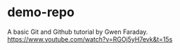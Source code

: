 # demo-repo
A basic Git and Github tutorial by Gwen Faraday.
https://www.youtube.com/watch?v=RGOj5yH7evk&t=15s
